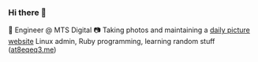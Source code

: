 ### Hi there 👋

🥚 Engineer @ MTS Digital
📷 Taking photos and maintaining a [daily picture website](https://www.dxfoto.ru)
Linux admin, Ruby programming, learning random stuff ([at8eqeq3.me](https://at8eqeq3.me))

<!--
**at8eqeq3/at8eqeq3** is a ✨ _special_ ✨ repository because its `README.md` (this file) appears on your GitHub profile.

Here are some ideas to get you started:

- 🔭 I’m currently working on ...
- 🌱 I’m currently learning ...
- 👯 I’m looking to collaborate on ...
- 🤔 I’m looking for help with ...
- 💬 Ask me about ...
- 📫 How to reach me: ...
- 😄 Pronouns: ...
- ⚡ Fun fact: ...
-->
